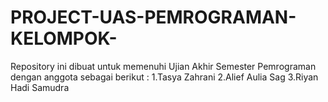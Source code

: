 # PROJECT-UAS-PEMROGRAMAN-KELOMPOK-
Repository ini dibuat untuk memenuhi Ujian Akhir Semester Pemrograman dengan anggota sebagai berikut : 
1.Tasya Zahrani
2.Alief Aulia Sag
3.Riyan Hadi Samudra

